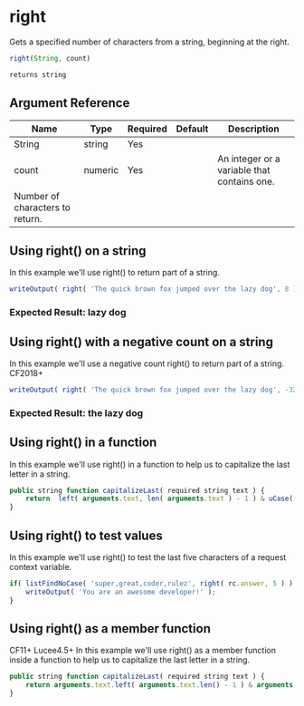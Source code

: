 # right

 Gets a specified number of characters from a string,
 beginning at the right.

```javascript
right(String, count)
```

```javascript
returns string
```

## Argument Reference

| Name | Type | Required | Default | Description |
| --- | --- | --- | --- | --- |
| String | string | Yes |  |  |
| count | numeric | Yes |  | An integer or a variable that contains one.
 Number of characters to return. |

## Using right() on a string

In this example we'll use right() to return part of a string.

```javascript
writeOutput( right( 'The quick brown fox jumped over the lazy dog', 8 ) );
```

### Expected Result: lazy dog

## Using right() with a negative count on a string

In this example we'll use a negative count right() to return part of a string. CF2018+

```javascript
writeOutput( right( 'The quick brown fox jumped over the lazy dog', -32 ) );
```

### Expected Result: the lazy dog

## Using right() in a function

In this example we'll use right() in a function to help us to capitalize the last letter in a string.

```javascript
public string function capitalizeLast( required string text ) {
	return  left( arguments.text, len( arguments.text ) - 1 ) & uCase( right( arguments.text, 1 ) );
}
```

## Using right() to test values

In this example we'll use right() to test the last five characters of a request context variable.

```javascript
if( listFindNoCase( 'super,great,coder,rulez', right( rc.answer, 5 ) ) ) {
	writeOutput( 'You are an awesome developer!' );
}
```

## Using right() as a member function

CF11+ Lucee4.5+ In this example we'll use right() as a member function inside a function to help us to capitalize the last letter in a string.

```javascript
public string function capitalizeLast( required string text ) {
	return arguments.text.left( arguments.text.len() - 1 ) & arguments.text.right( 1 ).ucase();
}
```
